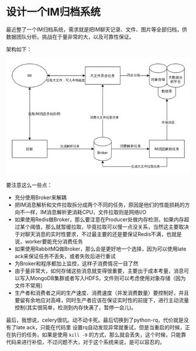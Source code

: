 # 设计一个IM归档系统

最近整了一个IM归档系统，需求就是把IM聊天记录、文件、图片等全部归档，供数据团队分析。挑战在于量非常的大，以及可靠性保证。

架构如下：

![IM Archive System](./img/im_archive_sys.png)

要注意这么一些点：

- 充分使用Broker来解耦
- 把IM消息解析和文件拉取拆分成两个不同的任务，原因是他们的性能损耗的方向不一样，IM消息解析更消耗CPU，文件拉取则是网络I/O
- 如果使用Redis做Broker，那么要注意在Producer处做内存检测，如果内存超过某个阈值，那么就暂缓拉取，毕竟拉取可以慢一点没关系，当然这主要取决于对聊天消息的实时性要求，不过最主要的还是要保证Redis不满，也就是说，worker要能充分消费任务
- 如果使用RabbitMQ做Broker，那么会是更好地一个选择，因为可以使用late ack来保证任务不丢失，或者失败后进行重试
- 为Broker和程序都加上监控，这样子消费情况一目了然
- 由于量非常大，如何存储这些消息就变得很重要，主要出于成本考量，消息可以写入MongoDB集群或者写入HDFS，文件则可以考虑使用对象存储（因为文件不常用）
- 生产者和消费者之间的生产速度、消费速度（并发消费数量）要控制好，并且要留有余地应对高峰，同时生产者应该在保证实时性的前提下，进行主动流量控制(其实很简单，检测到内存快满了，暂停一会儿)。

最后，我想说，celery很坑。动不动卡死。最后切换到了python-rq，代价就是没有了late ack，只能在代码里
设置rq自动发现异常就重试，但是当重启的时候，正在执行的任务，如果是使用 `kill -9` 的方式，那么就会丢失，这个时候，只能靠代码来进行补偿，不过问题不大，对于这个系统来说，是可以容忍的。
